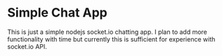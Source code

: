 # Simple Chat App
This is just a simple nodejs socket.io chatting app. I plan to add more functionality with time but currently this is sufficient for experience with socket.io 
API.
